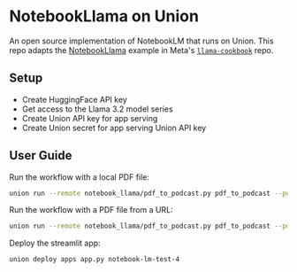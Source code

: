 # NotebookLlama on Union

An open source implementation of NotebookLM that runs on Union. This repo
adapts the [NotebookLlama](https://github.com/meta-llama/llama-cookbook/tree/main/end-to-end-use-cases/NotebookLlama) example in Meta's
[`llama-cookbook`](https://github.com/meta-llama/llama-cookbook) repo.

## Setup

- Create HuggingFace API key
- Get access to the Llama 3.2 model series
- Create Union API key for app serving
- Create Union secret for app serving Union API key

## User Guide

Run the workflow with a local PDF file:

```bash
union run --remote notebook_llama/pdf_to_podcast.py pdf_to_podcast --pdf_path data/2402.13116v4.pdf
```

Run the workflow with a PDF file from a URL:

```bash
union run --remote notebook_llama/pdf_to_podcast.py pdf_to_podcast --pdf_path https://www.biorxiv.org/content/10.1101/544593v2.full.pdf
```

Deploy the streamlit app:

```bash
union deploy apps app.py notebook-lm-test-4
```
